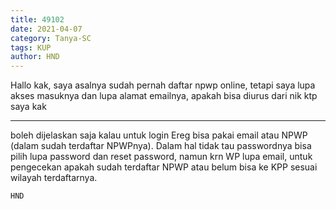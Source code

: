 ```yaml
---
title: 49102
date: 2021-04-07
category: Tanya-SC
tags: KUP
author: HND
---
```


Hallo kak, saya asalnya sudah pernah daftar npwp online, tetapi saya lupa akses masuknya dan lupa alamat emailnya, apakah bisa diurus dari nik ktp saya kak

---

boleh dijelaskan saja kalau untuk login Ereg bisa pakai email atau NPWP (dalam sudah terdaftar NPWPnya). Dalam hal tidak tau passwordnya bisa pilih lupa password dan reset password, namun krn WP lupa email, untuk pengecekan apakah sudah terdaftar NPWP atau belum bisa ke KPP sesuai wilayah terdaftarnya.

`HND`
